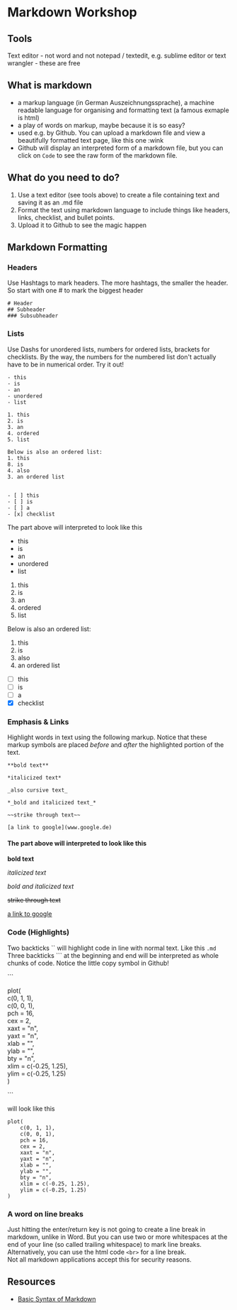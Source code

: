 # Markdown Workshop

## Tools
Text editor - not word and not notepad / textedit, e.g. sublime editor or text wrangler - these are free

## What is markdown
- a markup language (in German Auszeichnungssprache), a machine readable language for organising and formatting text (a famous exmaple is html)
- a play of words on markup, maybe because it is so easy?
- used e.g. by Github. You can upload a markdown file and view a beautifully formatted text page, like this one :wink
- Github will display an interpreted form of a markdown file, but you can click on ``Code`` to see the raw form of the markdown file.

## What do you need to do?
1. Use a text editor (see tools above) to create a file containing text and saving it as an .md file
2. Format the text using markdown language to include things like headers, links, checklist, and bullet points.
3. Upload it to Github to see the magic happen

## Markdown Formatting

### Headers
Use Hashtags to mark headers. The more hashtags, the smaller the header. So start with one # to mark the biggest header
```
# Header
## Subheader
### Subsubheader
```

### Lists
Use Dashs for unordered lists, numbers for ordered lists, brackets for checklists. By the way, the numbers for the numbered list don't actually have to be in numerical order. Try it out!
```
- this
- is
- an
- unordered
- list

1. this
2. is
3. an
4. ordered
5. list
  
Below is also an ordered list:
1. this
8. is
4. also
3. an ordered list


- [ ] this
- [ ] is
- [ ] a
- [x] checklist
```
The part above will interpreted to look like this
- this
- is
- an
- unordered
- list

1. this
2. is
3. an
4. ordered
5. list

Below is also an ordered list:
1. this
8. is
4. also
3. an ordered list

- [ ] this
- [ ] is
- [ ] a
- [x] checklist

### Emphasis & Links
Highlight words in text using the following markup. Notice that these markup symbols are placed *before* and *after* the highlighted portion of the text.
```
**bold text**

*italicized text*

_also cursive text_

*_bold and italicized text_*

~~strike through text~~

[a link to google](www.google.de)
```

#### The part above will interpreted to look like this

**bold text**

*italicized text*

_*bold and italicized text*_

~~strike through text~~

[a link to google](www.google.de)

### Code (Highlights)
Two backticks \`\` will highlight code in line with normal text. Like this `.md` \
Three backticks \`\`\` at the beginning and end will be interpreted as whole chunks of code. Notice the little copy symbol in Github!

\`\`\`

plot(  
    c(0, 1, 1),  
    c(0, 0, 1),  
    pch = 16,  
    cex = 2,  
    xaxt = "n",  
    yaxt = "n",  
    xlab = "",  
    ylab = "",  
    bty = "n",  
    xlim = c(-0.25, 1.25),  
    ylim = c(-0.25, 1.25)  
)

\`\`\`

will look like this
```
plot(
    c(0, 1, 1),
    c(0, 0, 1),
    pch = 16,
    cex = 2,
    xaxt = "n",
    yaxt = "n",
    xlab = "",
    ylab = "",
    bty = "n",
    xlim = c(-0.25, 1.25),
    ylim = c(-0.25, 1.25)
)
```

### A word on line breaks
Just hitting the enter/return key is not going to create a line break in markdown, unlike in Word. But you can use two or more whitespaces at the end of your line (so called trailing whitespace) to mark line breaks.  
Alternatively, you can use the html code ``<br>`` for a line break. <br>
Not all markdown applications accept this for security reasons.

## Resources
- [Basic Syntax of Markdown](https://www.markdownguide.org/basic-syntax/)

